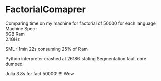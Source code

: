 FactorialComaprer
=================

Comparing time on my machine for factorial of 50000 for each language   
Machine Spec :   
6GB Ram    
2.1GHz


SML : 1min 22s consuming 25% of Ram


Python interpreter crashed at 26186 stating Segmentation fault core 
dumped



Julia 3.8s for fact 50000!!!!! Wow 

